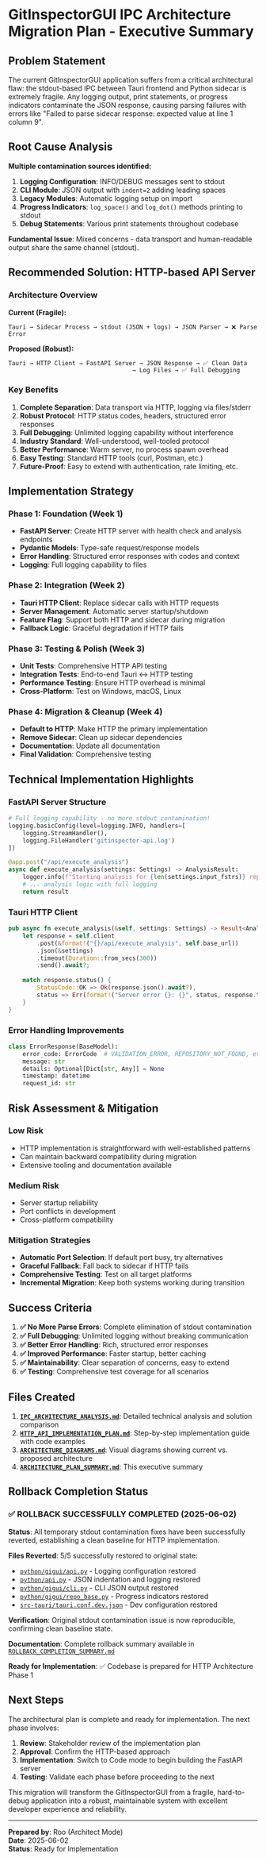 # GitInspectorGUI IPC Architecture Migration Plan - Executive Summary

## Problem Statement

The current GitInspectorGUI application suffers from a critical architectural flaw: the stdout-based IPC between Tauri frontend and Python sidecar is extremely fragile. Any logging output, print statements, or progress indicators contaminate the JSON response, causing parsing failures with errors like "Failed to parse sidecar response: expected value at line 1 column 9".

## Root Cause Analysis

**Multiple contamination sources identified:**
1. **Logging Configuration**: INFO/DEBUG messages sent to stdout
2. **CLI Module**: JSON output with `indent=2` adding leading spaces  
3. **Legacy Modules**: Automatic logging setup on import
4. **Progress Indicators**: `log_space()` and `log_dot()` methods printing to stdout
5. **Debug Statements**: Various print statements throughout codebase

**Fundamental Issue**: Mixed concerns - data transport and human-readable output share the same channel (stdout).

## Recommended Solution: HTTP-based API Server

### Architecture Overview

**Current (Fragile):**
```
Tauri → Sidecar Process → stdout (JSON + logs) → JSON Parser → ❌ Parse Error
```

**Proposed (Robust):**
```
Tauri → HTTP Client → FastAPI Server → JSON Response → ✅ Clean Data
                                   → Log Files → ✅ Full Debugging
```

### Key Benefits

1. **Complete Separation**: Data transport via HTTP, logging via files/stderr
2. **Robust Protocol**: HTTP status codes, headers, structured error responses
3. **Full Debugging**: Unlimited logging capability without interference
4. **Industry Standard**: Well-understood, well-tooled protocol
5. **Better Performance**: Warm server, no process spawn overhead
6. **Easy Testing**: Standard HTTP tools (curl, Postman, etc.)
7. **Future-Proof**: Easy to extend with authentication, rate limiting, etc.

## Implementation Strategy

### Phase 1: Foundation (Week 1)
- **FastAPI Server**: Create HTTP server with health check and analysis endpoints
- **Pydantic Models**: Type-safe request/response models
- **Error Handling**: Structured error responses with codes and context
- **Logging**: Full logging capability to files

### Phase 2: Integration (Week 2)  
- **Tauri HTTP Client**: Replace sidecar calls with HTTP requests
- **Server Management**: Automatic server startup/shutdown
- **Feature Flag**: Support both HTTP and sidecar during migration
- **Fallback Logic**: Graceful degradation if HTTP fails

### Phase 3: Testing & Polish (Week 3)
- **Unit Tests**: Comprehensive HTTP API testing
- **Integration Tests**: End-to-end Tauri ↔ HTTP testing
- **Performance Testing**: Ensure HTTP overhead is minimal
- **Cross-Platform**: Test on Windows, macOS, Linux

### Phase 4: Migration & Cleanup (Week 4)
- **Default to HTTP**: Make HTTP the primary implementation
- **Remove Sidecar**: Clean up sidecar dependencies
- **Documentation**: Update all documentation
- **Final Validation**: Comprehensive testing

## Technical Implementation Highlights

### FastAPI Server Structure
```python
# Full logging capability - no more stdout contamination!
logging.basicConfig(level=logging.INFO, handlers=[
    logging.StreamHandler(),
    logging.FileHandler('gitinspector-api.log')
])

@app.post("/api/execute_analysis")
async def execute_analysis(settings: Settings) -> AnalysisResult:
    logger.info(f"Starting analysis for {len(settings.input_fstrs)} repositories")
    # ... analysis logic with full logging
    return result
```

### Tauri HTTP Client
```rust
pub async fn execute_analysis(&self, settings: Settings) -> Result<AnalysisResult, String> {
    let response = self.client
        .post(&format!("{}/api/execute_analysis", self.base_url))
        .json(&settings)
        .timeout(Duration::from_secs(300))
        .send().await?;
    
    match response.status() {
        StatusCode::OK => Ok(response.json().await?),
        status => Err(format!("Server error {}: {}", status, response.text().await?))
    }
}
```

### Error Handling Improvements
```python
class ErrorResponse(BaseModel):
    error_code: ErrorCode  # VALIDATION_ERROR, REPOSITORY_NOT_FOUND, etc.
    message: str
    details: Optional[Dict[str, Any]] = None
    timestamp: datetime
    request_id: str
```

## Risk Assessment & Mitigation

### Low Risk
- HTTP implementation is straightforward with well-established patterns
- Can maintain backward compatibility during migration
- Extensive tooling and documentation available

### Medium Risk  
- Server startup reliability
- Port conflicts in development
- Cross-platform compatibility

### Mitigation Strategies
- **Automatic Port Selection**: If default port busy, try alternatives
- **Graceful Fallback**: Fall back to sidecar if HTTP fails
- **Comprehensive Testing**: Test on all target platforms
- **Incremental Migration**: Keep both systems working during transition

## Success Criteria

1. **✅ No More Parse Errors**: Complete elimination of stdout contamination
2. **✅ Full Debugging**: Unlimited logging without breaking communication  
3. **✅ Better Error Handling**: Rich, structured error responses
4. **✅ Improved Performance**: Faster startup, better caching
5. **✅ Maintainability**: Clear separation of concerns, easy to extend
6. **✅ Testing**: Comprehensive test coverage for all scenarios

## Files Created

1. **[`IPC_ARCHITECTURE_ANALYSIS.md`](IPC_ARCHITECTURE_ANALYSIS.md)**: Detailed technical analysis and solution comparison
2. **[`HTTP_API_IMPLEMENTATION_PLAN.md`](HTTP_API_IMPLEMENTATION_PLAN.md)**: Step-by-step implementation guide with code examples
3. **[`ARCHITECTURE_DIAGRAMS.md`](ARCHITECTURE_DIAGRAMS.md)**: Visual diagrams showing current vs. proposed architecture
4. **[`ARCHITECTURE_PLAN_SUMMARY.md`](ARCHITECTURE_PLAN_SUMMARY.md)**: This executive summary

## Rollback Completion Status

### ✅ ROLLBACK SUCCESSFULLY COMPLETED (2025-06-02)

**Status**: All temporary stdout contamination fixes have been successfully reverted, establishing a clean baseline for HTTP implementation.

**Files Reverted**: 5/5 successfully restored to original state:
- [`python/gigui/api.py`](../python/gigui/api.py) - Logging configuration restored
- [`python/api.py`](../python/api.py) - JSON indentation and logging restored  
- [`python/gigui/cli.py`](../python/gigui/cli.py) - CLI JSON output restored
- [`python/gigui/repo_base.py`](../python/gigui/repo_base.py) - Progress indicators restored
- [`src-tauri/tauri.conf.dev.json`](../src-tauri/tauri.conf.dev.json) - Dev configuration restored

**Verification**: Original stdout contamination issue is now reproducible, confirming clean baseline state.

**Documentation**: Complete rollback summary available in [`ROLLBACK_COMPLETION_SUMMARY.md`](ROLLBACK_COMPLETION_SUMMARY.md)

**Ready for Implementation**: ✅ Codebase is prepared for HTTP Architecture Phase 1
## Next Steps

The architectural plan is complete and ready for implementation. The next phase involves:

1. **Review**: Stakeholder review of the implementation plan
2. **Approval**: Confirm the HTTP-based approach
3. **Implementation**: Switch to Code mode to begin building the FastAPI server
4. **Testing**: Validate each phase before proceeding to the next

This migration will transform the GitInspectorGUI from a fragile, hard-to-debug application into a robust, maintainable system with excellent developer experience and reliability.

---

**Prepared by**: Roo (Architect Mode)  
**Date**: 2025-06-02  
**Status**: Ready for Implementation